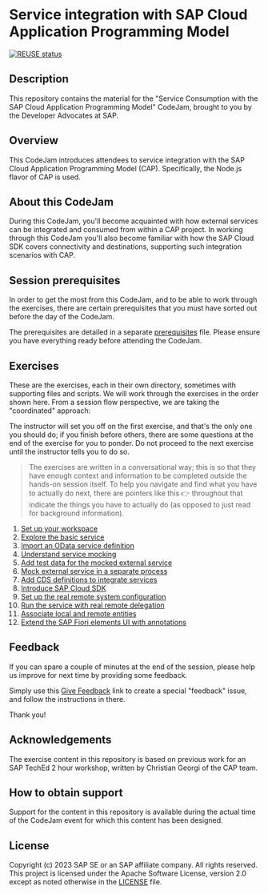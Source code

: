 # Service integration with SAP Cloud Application Programming Model

[![REUSE status](https://api.reuse.software/badge/github.com/SAP-samples/cap-service-integration-codejam)](https://api.reuse.software/info/github.com/SAP-samples/cap-service-integration-codejam)

## Description

This repository contains the material for the "Service Consumption with the SAP Cloud Application Programming Model" CodeJam, brought to you by the Developer Advocates at SAP.

## Overview

This CodeJam introduces attendees to service integration with the SAP Cloud Application Programming Model (CAP). Specifically, the Node.js flavor of CAP is used.

## About this CodeJam

During this CodeJam, you'll become acquainted with how external services can be integrated and consumed from within a CAP project. In working through this CodeJam you'll also become familiar with how the SAP Cloud SDK covers connectivity and destinations, supporting such integration scenarios with CAP.

## Session prerequisites

In order to get the most from this CodeJam, and to be able to work through the exercises, there are certain prerequisites that you must have sorted out before the day of the CodeJam.

The prerequisites are detailed in a separate [prerequisites](prerequisites.md) file. Please ensure you have everything ready before attending the CodeJam.

## Exercises

These are the exercises, each in their own directory, sometimes with supporting files and scripts. We will work through the exercises in the order shown here. From a session flow perspective, we are taking the "coordinated" approach:

The instructor will set you off on the first exercise, and that's the only one you should do; if you finish before others, there are some questions at the end of the exercise for you to ponder. Do not proceed to the next exercise until the instructor tells you to do so.

> The exercises are written in a conversational way; this is so that they have enough context and information to be completed outside the hands-on session itself. To help you navigate and find what you have to actually do next, there are pointers like this 👉 throughout that indicate the things you have to actually do (as opposed to just read for background information).

1. [Set up your workspace](exercises/01-set-up-workspace/)
1. [Explore the basic service](exercises/02-explore-basic-service/)
1. [Import an OData service definition](exercises/03-import-odata-api/)
1. [Understand service mocking](exercises/04-understand-service-mocking/)
1. [Add test data for the mocked external service](exercises/05-add-test-data/)
1. [Mock external service in a separate process](exercises/06-mock-separate-process/)
1. [Add CDS definitions to integrate services](exercises/07-add-cds-definitions/)
1. [Introduce SAP Cloud SDK](exercises/08-introduce-sap-cloud-sdk/)
1. [Set up the real remote system configuration](exercises/09-set-up-remote-system-configuration/)
1. [Run the service with real remote delegation](exercises/10-run-with-real-remote-delegation/)
1. [Associate local and remote entities](exercises/11-associate-local-remote-entities/)
1. [Extend the SAP Fiori elements UI with annotations](exercises/12-extend-fiori-ui-with-annotations)

## Feedback

If you can spare a couple of minutes at the end of the session, please help us improve for next time by providing some feedback.

Simply use this [Give Feedback](https://github.com/SAP-samples/cap-service-integration-codejam/issues/new?assignees=&labels=feedback&template=session-feedback-template.md&title=Session%20Feedback) link to create a special "feedback" issue, and follow the instructions in there.

Thank you!

## Acknowledgements

The exercise content in this repository is based on previous work for an SAP TechEd 2 hour workshop, written by Christian Georgi of the CAP team.

## How to obtain support

Support for the content in this repository is available during the actual time of the CodeJam event for which this content has been designed.

## License

Copyright (c) 2023 SAP SE or an SAP affiliate company. All rights reserved. This project is licensed under the Apache Software License, version 2.0 except as noted otherwise in the [LICENSE](LICENSES/Apache-2.0.txt) file.
